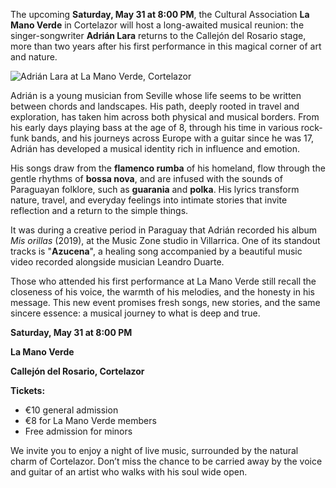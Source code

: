 ﻿The upcoming **Saturday, May 31 at 8:00 PM**, the Cultural Association **La Mano Verde** in Cortelazor will host a long-awaited musical reunion: the singer-songwriter **Adrián Lara** returns to the Callejón del Rosario stage, more than two years after his first performance in this magical corner of art and nature.

![Adrián Lara at La Mano Verde, Cortelazor](/images/blog/2025-05-18-concierto-adrian-lara-la-mano-verde/adrian-lara-01.jpg)

Adrián is a young musician from Seville whose life seems to be written between chords and landscapes. His path, deeply rooted in travel and exploration, has taken him across both physical and musical borders. From his early days playing bass at the age of 8, through his time in various rock-funk bands, and his journeys across Europe with a guitar since he was 17, Adrián has developed a musical identity rich in influence and emotion.

His songs draw from the **flamenco rumba** of his homeland, flow through the gentle rhythms of **bossa nova**, and are infused with the sounds of Paraguayan folklore, such as **guarania** and **polka**. His lyrics transform nature, travel, and everyday feelings into intimate stories that invite reflection and a return to the simple things.

It was during a creative period in Paraguay that Adrián recorded his album *Mis orillas* (2019), at the Music Zone studio in Villarrica. One of its standout tracks is "**Azucena**", a healing song accompanied by a beautiful music video recorded alongside musician Leandro Duarte.

Those who attended his first performance at La Mano Verde still recall the closeness of his voice, the warmth of his melodies, and the honesty in his message. This new event promises fresh songs, new stories, and the same sincere essence: a musical journey to what is deep and true.

**Saturday, May 31 at 8:00 PM**

**La Mano Verde**

**Callejón del Rosario, Cortelazor**

**Tickets:**

* €10 general admission
* €8 for La Mano Verde members
* Free admission for minors

We invite you to enjoy a night of live music, surrounded by the natural charm of Cortelazor. Don’t miss the chance to be carried away by the voice and guitar of an artist who walks with his soul wide open.